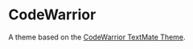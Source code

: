 # CodeWarrior

A theme based on the [CodeWarrior TextMate Theme](http://colorsublime.com/theme/CodeWarrior).
